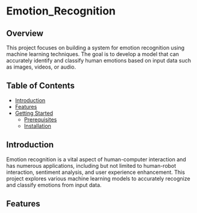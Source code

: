 # Emotion_Recognition
## Overview

This project focuses on building a system for emotion recognition using machine learning techniques. The goal is to develop a model that can accurately identify and classify human emotions based on input data such as images, videos, or audio.

## Table of Contents

- [Introduction](#introduction)
- [Features](#features)
- [Getting Started](#getting-started)
  - [Prerequisites](#prerequisites)
  - [Installation](#installation)

## Introduction

Emotion recognition is a vital aspect of human-computer interaction and has numerous applications, including but not limited to human-robot interaction, sentiment analysis, and user experience enhancement. This project explores various machine learning models to accurately recognize and classify emotions from input data.

## Features




